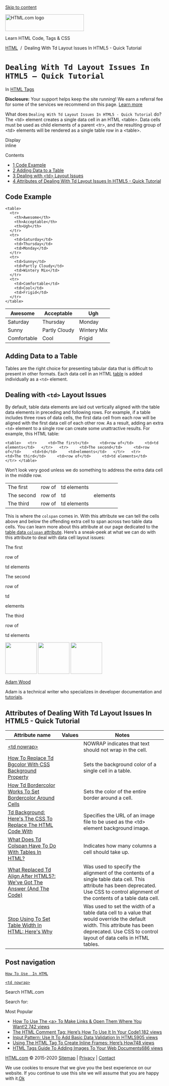 <a href="#site-main" class="skip-link screen-reader-text">Skip to content</a>

<img src="https://html.com/wp-content/uploads/html-com-logo.png" alt="HTML.com logo" class="custom-logo sp-no-webp" srcset="https://html.com/wp-content/uploads/html-com-logo.png" width="250" height="53" />

[](https://html.com/)

Learn HTML Code, Tags & CSS

[HTML](https://html.com/)  /  Dealing With Td Layout Issues In HTML5 - Quick Tutorial

`Dealing With Td Layout Issues In HTML5 – Quick Tutorial`
=========================================================

In <span class="post-meta-category">[HTML Tags](https://html.com/tags/)</span>

**Disclosure:** Your support helps keep the site running! We earn a referral fee for some of the services we recommend on this page. [Learn more](https://html.com/disclosure/)

What does `Dealing With Td Layout Issues In HTML5 - Quick Tutorial` do?  
The &lt;td&gt; element creates a single data cell in an HTML &lt;table&gt;. Data cells must be used as child elements of a parent &lt;tr&gt;, and the resulting group of &lt;td&gt; elements will be rendered as a single table row in a &lt;table&gt;.

Display  
inline

Contents

-   [<span class="toc_number toc_depth_1">1</span> Code Example](#Code_Example)
-   [<span class="toc_number toc_depth_1">2</span> Adding Data to a Table](#Adding_Data_to_a_Table)
-   [<span class="toc_number toc_depth_1">3</span> Dealing with &lt;td&gt; Layout Issues](#Dealing_with_lttdgt_Layout_Issues)
-   [<span class="toc_number toc_depth_1">4</span> Attributes of Dealing With Td Layout Issues In HTML5 - Quick Tutorial](#Attributes_of_Dealing_With_Td_Layout_Issues_In_HTML5_-_Quick_Tutorial)

<span id="Code_Example">Code Example</span>
-------------------------------------------

    <table>
      <tr>
        <th>Awesome</th>
        <th>Acceptable</th>
        <th>Ugh</th>
      </tr>
      <tr>
        <td>Saturday</td>
        <td>Thursday</td>
        <td>Monday</td>
      </tr>
      <tr>
        <td>Sunny</td>
        <td>Partly Cloudy</td>
        <td>Wintery Mix</td>
      </tr>
      <tr>
        <td>Comfortable</td>
        <td>Cool</td>
        <td>Frigid</td>
      </tr>
    </table>

<table><thead><tr class="header"><th>Awesome</th><th>Acceptable</th><th>Ugh</th></tr></thead><tbody><tr class="odd"><td>Saturday</td><td>Thursday</td><td>Monday</td></tr><tr class="even"><td>Sunny</td><td>Partly Cloudy</td><td>Wintery Mix</td></tr><tr class="odd"><td>Comfortable</td><td>Cool</td><td>Frigid</td></tr></tbody></table>

<span class="underline"></span>

<span id="Adding_Data_to_a_Table">Adding Data to a Table</span>
---------------------------------------------------------------

Tables are the right choice for presenting tabular data that is difficult to present in other formats. Each data cell in an HTML [table](https://html.com/tags/table/) is added individually as a `<td>` element.

<span id="Dealing_with_lttdgt_Layout_Issues">Dealing with `<td>` Layout Issues</span>
-------------------------------------------------------------------------------------

By default, table data elements are laid out vertically aligned with the table data elements in preceding and following rows. For example, if a table includes three rows of data cells, the first data cell from each row will be aligned with the first data cell of each other row. As a result, adding an extra `<td>` element to a single row can create some unattractive results. For example, this HTML table:

    <table>   <tr>     <td>The first</td>     <td>row of</td>     <td>td elements</td>   </tr>   <tr>     <td>The second</td>     <td>row of</td>     <td>td</td>     <td>elements</td>   </tr>   <tr>     <td>The third</td>     <td>row of</td>     <td>td elements</td>   </tr> </table> 

Won’t look very good unless we do something to address the extra data cell in the middle row.

<table><tbody><tr class="odd"><td>The first</td><td>row of</td><td>td elements</td><td></td></tr><tr class="even"><td>The second</td><td>row of</td><td>td</td><td>elements</td></tr><tr class="odd"><td>The third</td><td>row of</td><td>td elements</td><td></td></tr></tbody></table>

This is where the `colspan` comes in. With this attribute we can tell the cells above and below the offending extra cell to span across two table data cells. You can learn more about this attribute at our page dedicated to the [table data `colspan` attribute](https://html.com/attributes/td-colspan/). Here’s a sneak-peek at what we can do with this attribute to deal with data cell layout issues:

The first

row of

td elements

The second

row of

td

elements

The third

row of

td elements

<img src="http://html.com/wp-content/plugins/a3-lazy-load/assets/images/lazy_placeholder.gif" class="lazy lazy-hidden avatar avatar-100 photo" width="100" height="100" />

<img src="http://html.com/wp-content/plugins/a3-lazy-load/assets/images/lazy_placeholder.gif" class="lazy lazy-hidden avatar avatar-100 photo" width="100" height="100" />

<img src="https://secure.gravatar.com/avatar/3af4194cc38fbc6d4e68fbe7536347d5?s=100&amp;d=mm&amp;r=g" class="avatar avatar-100 photo" srcset="https://secure.gravatar.com/avatar/3af4194cc38fbc6d4e68fbe7536347d5?s=200&amp;d=mm&amp;r=g 2x" width="100" height="100" />

[Adam Wood](https://html.com/author/html/)

<span class="fn">Adam is a technical writer who specializes in developer documentation and [tutorials](https://html.com/).</span>

[<span class="saboxplugin-icon-grey saboxplugin-icon-linkedin"></span>](https://www.linkedin.com/in/adammichaelwood)

<span id="tho-end-content" style="display: block; visibility: hidden;"></span>

<span id="Attributes_of_Dealing_With_Td_Layout_Issues_In_HTML5_-_Quick_Tutorial">Attributes of Dealing With Td Layout Issues In HTML5 - Quick Tutorial</span>
-------------------------------------------------------------------------------------------------------------------------------------------------------------

<table><thead><tr class="header"><th>Attribute name</th><th>Values</th><th>Notes</th></tr></thead><tbody><tr class="odd"><td><a href="https://html.com/attributes/td-nowrap/" class="linked-name">&lt;td nowrap&gt;</a><br />
</td><td></td><td>NOWRAP indicates that text should not wrap in the cell.</td></tr><tr class="even"><td><a href="https://html.com/attributes/td-bgcolor/" class="linked-name deprecated">How To Replace Td Bgcolor With CSS Background Property</a><br />
</td><td></td><td>Sets the background color of a single cell in a table.</td></tr><tr class="odd"><td><a href="https://html.com/attributes/td-bordercolor/" class="linked-name">How Td Bordercolor Works To Set Bordercolor Around Cells</a><br />
</td><td></td><td>Sets the color of the entire border around a cell.</td></tr><tr class="even"><td><a href="https://html.com/attributes/td-background/" class="linked-name deprecated">Td Background: Here's The CSS To Replace The HTML Code With</a><br />
</td><td></td><td>Specifies the URL of an image file to be used as the &lt;td&gt; element background image.</td></tr><tr class="odd"><td><a href="https://html.com/attributes/td-colspan/" class="linked-name">What Does Td Colspan Have To Do With Tables In HTML?</a><br />
</td><td></td><td>Indicates how many columns a cell should take up.</td></tr><tr class="even"><td><a href="https://html.com/attributes/td-align/" class="linked-name deprecated">What Replaced Td Align After HTML5?: We've Got The Answer (And The Code)</a><br />
</td><td></td><td>Was used to specify the alignment of the contents of a single table data cell. This attribute has been deprecated. Use CSS to control alignment of the contents of a table data cell.</td></tr><tr class="odd"><td><a href="https://html.com/attributes/td-width/" class="linked-name deprecated">Stop Using To Set Table Width In HTML: Here's Why</a><br />
</td><td></td><td>Was used to set the width of a table data cell to a value that would override the default width. This attribute has been deprecated. Use CSS to control layout of data cells in HTML tables.</td></tr></tbody></table>

Post navigation
---------------

[<span class="nav-link-label"><span class="genericon genericon-previous"></span></span>`How To Use  In HTML`](https://html.com/attributes/img-src/)

[`<td nowrap>`<span class="nav-link-label"><span class="genericon genericon-next"></span></span>](https://html.com/attributes/td-nowrap/)

Search HTML.com

<span class="screen-reader-text">Search for:</span>

Most Popular

-   <a href="https://html.com/attributes/a-target/" class="popular_posts_bars_link">How To Use The &lt;a&gt; To Make Links &amp; Open Them Where You Want!</a><span class="popular_posts_bars_comment_count_hold"><a href="https://html.com/attributes/a-target/#comments" class="popular_posts_bars_comment_count">2,742 views</a><span class="popular_posts_bars_comment_count_triangle"></span></span>
-   <a href="https://html.com/tags/comment-tag/" class="popular_posts_bars_link">The HTML Comment Tag: Here’s How To Use It In Your Code</a><span class="popular_posts_bars_comment_count_hold"><a href="https://html.com/tags/comment-tag/#comments" class="popular_posts_bars_comment_count">1,182 views</a><span class="popular_posts_bars_comment_count_triangle"></span></span>
-   <a href="https://html.com/attributes/input-pattern/" class="popular_posts_bars_link">Input Pattern: Use It To Add Basic Data Validation In HTML5</a><span class="popular_posts_bars_comment_count_hold"><a href="https://html.com/attributes/input-pattern/#comments" class="popular_posts_bars_comment_count">905 views</a><span class="popular_posts_bars_comment_count_triangle"></span></span>
-   <a href="https://html.com/tags/iframe/" class="popular_posts_bars_link">Using The HTML Tag To Create Inline Frames: Here’s How</a><span class="popular_posts_bars_comment_count_hold"><a href="https://html.com/tags/iframe/#comments" class="popular_posts_bars_comment_count">748 views</a><span class="popular_posts_bars_comment_count_triangle"></span></span>
-   <a href="https://html.com/tags/img/" class="popular_posts_bars_link">HTML Tags Guide To Adding Images To Your Web Documents</a><span class="popular_posts_bars_comment_count_hold"><a href="https://html.com/tags/img/#comments" class="popular_posts_bars_comment_count">686 views</a><span class="popular_posts_bars_comment_count_triangle"></span></span>

[HTML.com](https://html.com/) © 2015-2020 [Sitemap](https://html.com/sitemap/) | [Privacy](https://html.com/privacy/) | [Contact](https://html.com/contact/)

<span id="cn-notice-text" class="cn-text-container">We use cookies to ensure that we give you the best experience on our website. If you continue to use this site we will assume that you are happy with it.</span><span id="cn-notice-buttons" class="cn-buttons-container"><a href="#" id="cn-accept-cookie" class="cn-set-cookie cn-button bootstrap button">Ok</a></span><a href="javascript:void(0);" id="cn-close-notice" class="cn-close-icon"></a>

